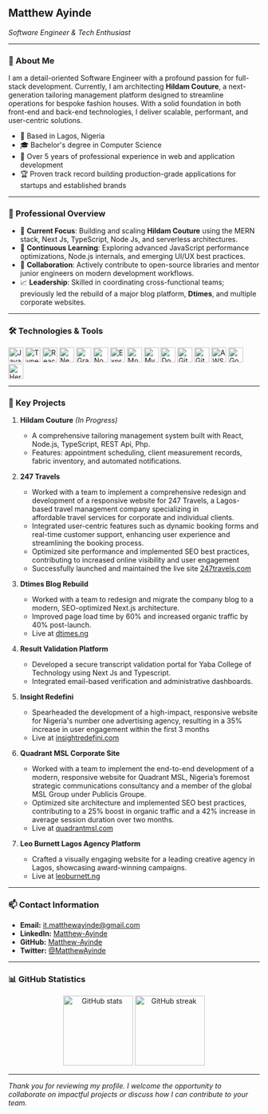 ## Matthew Ayinde
*Software Engineer & Tech Enthusiast*

---

### 👤 About Me
I am a detail-oriented Software Engineer with a profound passion for full-stack development. Currently, I am architecting **Hildam Couture**, a next-generation tailoring management platform designed to streamline operations for bespoke fashion houses. With a solid foundation in both front-end and back-end technologies, I deliver scalable, performant, and user-centric solutions.

- 📍 Based in Lagos, Nigeria
- 🎓 Bachelor's degree in Computer Science
- 💼 Over 5 years of professional experience in web and application development
- 🏆 Proven track record building production-grade applications for startups and established brands

---

### 🎯 Professional Overview
- 🔭 **Current Focus**: Building and scaling **Hildam Couture** using the MERN stack, Next Js, TypeScript, Node Js, and serverless architectures.
- 🌱 **Continuous Learning**: Exploring advanced JavaScript performance optimizations, Node.js internals, and emerging UI/UX best practices.
- 👯 **Collaboration**: Actively contribute to open-source libraries and mentor junior engineers on modern development workflows.
- 📈 **Leadership**: Skilled in coordinating cross-functional teams; previously led the rebuild of a major blog platform, **Dtimes**, and multiple corporate websites.

---

### 🛠 Technologies & Tools
<div align="left">

<img src="https://cdn.jsdelivr.net/gh/devicons/devicon/icons/javascript/javascript-original.svg" alt="JavaScript" height="30"/>  
<img src="https://cdn.jsdelivr.net/gh/devicons/devicon/icons/typescript/typescript-original.svg" alt="TypeScript" height="30"/>  
<img src="https://cdn.jsdelivr.net/gh/devicons/devicon/icons/react/react-original.svg" alt="React" height="30"/>  
<img src="https://cdn.jsdelivr.net/gh/devicons/devicon/icons/nextjs/nextjs-original.svg" alt="Next.js" height="30"/>  
<img src="https://cdn.jsdelivr.net/gh/devicons/devicon/icons/graphql/graphql-plain.svg" alt="GraphQL" height="30"/>

<img src="https://cdn.jsdelivr.net/gh/devicons/devicon/icons/nodejs/nodejs-original.svg" alt="Node.js" height="30"/>  
<img src="https://cdn.jsdelivr.net/gh/devicons/devicon/icons/express/express-original.svg" alt="Express" height="30"/>  
<img src="https://cdn.jsdelivr.net/gh/devicons/devicon/icons/mongodb/mongodb-original.svg" alt="MongoDB" height="30"/>  
<img src="https://cdn.jsdelivr.net/gh/devicons/devicon/icons/mysql/mysql-original.svg" alt="MySQL" height="30"/>  
<img src="https://cdn.jsdelivr.net/gh/devicons/devicon/icons/docker/docker-original.svg" alt="Docker" height="30"/>

<img src="https://cdn.jsdelivr.net/gh/devicons/devicon/icons/git/git-original.svg" alt="Git" height="30"/>  
<img src="https://cdn.jsdelivr.net/gh/devicons/devicon/icons/github/github-original.svg" alt="GitHub" height="30"/>  
<img src="https://cdn.jsdelivr.net/gh/devicons/devicon/icons/aws/aws-original.svg" alt="AWS" height="30"/>  
<img src="https://cdn.jsdelivr.net/gh/devicons/devicon/icons/googlecloud/googlecloud-original.svg" alt="Google Cloud" height="30"/>  
<img src="https://cdn.jsdelivr.net/gh/devicons/devicon/icons/heroku/heroku-original.svg" alt="Heroku" height="30"/>

</div>

---

### 🚀 Key Projects
1. **Hildam Couture** *(In Progress)*
   - A comprehensive tailoring management system built with React, Node.js, TypeScript, REST Api, Php.
   - Features: appointment scheduling, client measurement records, fabric inventory, and automated notifications.
  
     
1. **247 Travels**
   - Worked with a team to implement a comprehensive redesign and development of a responsive website for 247 Travels, a Lagos-based travel management company specializing in       
     affordable travel services for corporate and individual clients.
   - Integrated user-centric features such as dynamic booking forms and real-time customer support, enhancing user experience and streamlining the booking process.
   - Optimized site performance and implemented SEO best practices, contributing to increased online visibility and user engagement
   - Successfully launched and maintained the live site [247travels.com](https://247travels.com/)

2. **Dtimes Blog Rebuild**
   - Worked with a team to redesign and migrate the company blog to a modern, SEO-optimized Next.js architecture.
   - Improved page load time by 60% and increased organic traffic by 40% post-launch.
   - Live at [dtimes.ng](https://dtimes.ng/)

3. **Result Validation Platform**
   - Developed a secure transcript validation portal for Yaba College of Technology using Next Js and Typescript.
   - Integrated email-based verification and administrative dashboards.

4. **Insight Redefini**
   - Spearheaded the development of a high-impact, responsive website for Nigeria's number one advertising agency, resulting in a 35% increase in user engagement within the first 3         months
   - Live at [insightredefini.com](https://insightredefini.com/)

5. **Quadrant MSL Corporate Site**
   - Worked with a team to implement the end-to-end development of a modern, responsive website for Quadrant MSL, Nigeria’s foremost strategic communications consultancy and a member       of the global MSL Group under Publicis Groupe.
   - Optimized site architecture and implemented SEO best practices, contributing to a 25% boost in organic traffic and a 42% increase in average session duration over two months.
   - Live at [quadrantmsl.com](https://quadrantmsl.com/)

6. **Leo Burnett Lagos Agency Platform**
   - Crafted a visually engaging website for a leading creative agency in Lagos, showcasing award-winning campaigns.
   - Live at [leoburnett.ng](https://leoburnett.ng/)
---

### 📫 Contact Information
- **Email:** [it.matthewayinde@gmail.com](mailto:it.matthewayinde@gmail.com)  
- **LinkedIn:** [Matthew-Ayinde](https://www.linkedin.com/in/matthew-ayinde-9b4894231/)  
- **GitHub:** [Matthew-Ayinde](https://github.com/Matthew-Ayinde)  
- **Twitter:** [@MatthewAyinde](https://twitter.com/Your_cute_coder)  

---

### 📊 GitHub Statistics
<div align="center">
  <img src="https://github-readme-stats.vercel.app/api?username=Matthew-Ayinde&theme=dracula&show_icons=true&count_private=true&include_all_commits=true" alt="GitHub stats" height="140"/>
  <img src="https://streak-stats.demolab.com?user=Matthew-Ayinde&theme=dracula&mode=daily" alt="GitHub streak" height="140"/>
</div>

---

*Thank you for reviewing my profile. I welcome the opportunity to collaborate on impactful projects or discuss how I can contribute to your team.*
